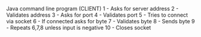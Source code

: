 Java command line program (CLIENT)
1 - Asks for server address
2 - Validates address
3 - Asks for port
4 - Validates port
5 - Tries to connect via socket
6 - If connected asks for byte
7 - Validates byte
8 - Sends byte
9 - Repeats 6,7,8 unless input is negative
10 - Closes socket
